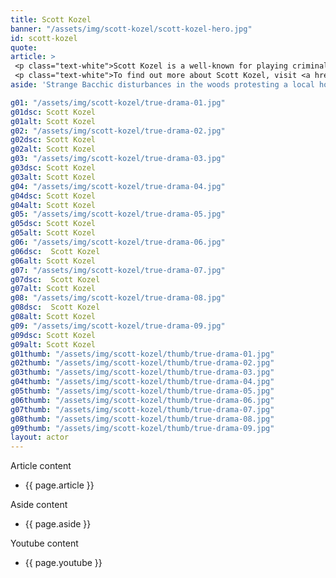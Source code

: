 ```yaml
---
title: Scott Kozel
banner: "/assets/img/scott-kozel/scott-kozel-hero.jpg"
id: scott-kozel
quote: 
article: >
 <p class="text-white">Scott Kozel is a well-known for playing criminals and mass murders. It’s no wonder, he’s 6'6"and gives himself entirely to playing the part of the lead Slasher Cane. Director James explains, "I asked Scott what kind of weapon he wants, and he knew immediately that he wanted a large karambit knife. He loves his work. Scott’s an English major from Drew University so he’s actually a very nice sensitive guy – but he loves to play monsters. "None of the literary irony of the Slaser Chant was wasted on Scott. He  chants the slasher chant from the movie, "Are we having fun? Yes!". <br><br> The Slasher Chant: <br> We hug our weapons! <br> We take what is ours! <br> We kill the defilers! <br> Are we committed? Yes! <br> Are we having fun? Yes! <br> Are we strong, powerful and dangerous? Yes! Yes! Yes!</p>
 <p class="text-white">To find out more about Scott Kozel, visit <a href="https://www.facebook.com/scott.kozel" target="_blank" class="underline mail-link">www.facebook.com/scott.kozel</a></p>
aside: 'Strange Bacchic disturbances in the woods protesting a local horror movie prompt a police investigation. A shadowy figure emerges.  Calling himself the God of Drama, he believes that he can achieve the seemingly impossible goal of returning drama to its original purpose – of preparing citizens for leadership in democracy. As the horror movie spirals out of control, and the Bacchae are consumed in violence - can officer Ailish Walsh discern the truth before a gruesome Greek drama unfolds? <br><br> Director James Thomas creates a Greek tragedy for our time. A horror story that looks at the original role of drama – as the companion invention of democracy – to shed light on how modern media is still working in our lives, in hidden ways, to rip us apart. True Drama is an alarm – a rare moment of clarity – a terrifying jolt - and an invitation to enjoy the true transcendental power of drama to help us envision a better Democracy. '

g01: "/assets/img/scott-kozel/true-drama-01.jpg"
g01dsc: Scott Kozel
g01alt: Scott Kozel 
g02: "/assets/img/scott-kozel/true-drama-02.jpg"
g02dsc: Scott Kozel
g02alt: Scott Kozel  
g03: "/assets/img/scott-kozel/true-drama-03.jpg"
g03dsc: Scott Kozel
g03alt: Scott Kozel
g04: "/assets/img/scott-kozel/true-drama-04.jpg"
g04dsc: Scott Kozel
g04alt: Scott Kozel
g05: "/assets/img/scott-kozel/true-drama-05.jpg"
g05dsc: Scott Kozel
g05alt: Scott Kozel  
g06: "/assets/img/scott-kozel/true-drama-06.jpg"
g06dsc:  Scott Kozel 
g06alt: Scott Kozel 
g07: "/assets/img/scott-kozel/true-drama-07.jpg"
g07dsc:  Scott Kozel
g07alt: Scott Kozel  
g08: "/assets/img/scott-kozel/true-drama-08.jpg"
g08dsc:  Scott Kozel
g08alt: Scott Kozel
g09: "/assets/img/scott-kozel/true-drama-09.jpg"
g09dsc: Scott Kozel  
g09alt: Scott Kozel
g01thumb: "/assets/img/scott-kozel/thumb/true-drama-01.jpg"
g02thumb: "/assets/img/scott-kozel/thumb/true-drama-02.jpg"
g03thumb: "/assets/img/scott-kozel/thumb/true-drama-03.jpg"
g04thumb: "/assets/img/scott-kozel/thumb/true-drama-04.jpg"
g05thumb: "/assets/img/scott-kozel/thumb/true-drama-05.jpg"
g06thumb: "/assets/img/scott-kozel/thumb/true-drama-06.jpg"
g07thumb: "/assets/img/scott-kozel/thumb/true-drama-07.jpg"
g08thumb: "/assets/img/scott-kozel/thumb/true-drama-08.jpg"
g09thumb: "/assets/img/scott-kozel/thumb/true-drama-09.jpg"
layout: actor
---
```


Article content
* {{ page.article }}

Aside content
* {{ page.aside }}

Youtube content
* {{ page.youtube }}

